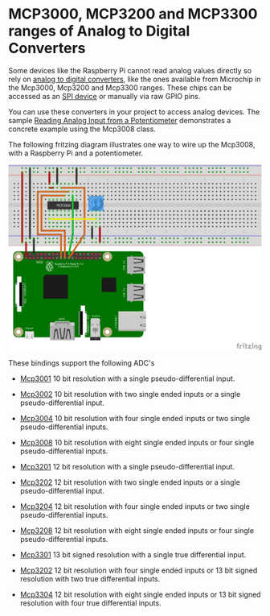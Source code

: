 # MCP3000, MCP3200 and MCP3300 ranges of Analog to Digital Converters

Some devices like the Raspberry Pi cannot read analog values directly so rely on  [analog to digital converters](https://en.wikipedia.org/wiki/Analog-to-digital_converter), like the ones available from Microchip in the Mcp3000, Mcp3200 and Mcp3300 ranges. These chips can be accessed as an [SPI device](https://en.wikipedia.org/wiki/Serial_Peripheral_Interface) or manually via raw GPIO pins.

 You can use these converters in your project to access analog devices. The sample [Reading Analog Input from a Potentiometer](samples/README.md) demonstrates a concrete example using the Mcp3008 class.

The following fritzing diagram illustrates one way to wire up the Mcp3008, with a Raspberry Pi and a potentiometer.

![Raspberry Pi Breadboard diagram](samples/rpi-trimpot_spi.png)

These bindings support the following ADC's

- [Mcp3001](http://ww1.microchip.com/downloads/en/DeviceDoc/21293C.pdf)  10 bit resolution with a single pseudo-differential input.
- [Mcp3002](http://ww1.microchip.com/downloads/en/DeviceDoc/21294E.pdf)  10 bit resolution with two single ended inputs or a single pseudo-differential input.
- [Mcp3004](http://ww1.microchip.com/downloads/en/devicedoc/21295c.pdf)  10 bit resolution with four single ended inputs or two single pseudo-differential inputs.
- [Mcp3008](http://ww1.microchip.com/downloads/en/devicedoc/21295c.pdf)  10 bit resolution with eight single ended inputs or four single pseudo-differential inputs.

- [Mcp3201](http://ww1.microchip.com/downloads/en/devicedoc/21290d.pdf)  12 bit resolution with a single pseudo-differential input.
- [Mcp3202](http://ww1.microchip.com/downloads/en/devicedoc/21034d.pdf)  12 bit resolution with two single ended inputs or a single pseudo-differential input.
- [Mcp3204](http://ww1.microchip.com/downloads/en/DeviceDoc/21298c.pdf)  12 bit resolution with four single ended inputs or two single pseudo-differential inputs.
- [Mcp3208](http://ww1.microchip.com/downloads/en/DeviceDoc/21298c.pdf)  12 bit resolution with eight single ended inputs or four single pseudo-differential inputs.

- [Mcp3301](http://ww1.microchip.com/downloads/en/devicedoc/21700d.pdf)  13 bit signed resolution with a single true differential input.
- [Mcp3202](http://ww1.microchip.com/downloads/en/DeviceDoc/21697F.pdf)  12 bit resolution with four single ended inputs or 13 bit signed resolution with two true differential inputs.
- [Mcp3304](http://ww1.microchip.com/downloads/en/DeviceDoc/21697F.pdf)  12 bit resolution with eight single ended inputs or 13 bit signed resolution with four true differential inputs.
